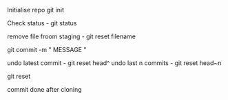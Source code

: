Initialise repo 
git init

Check status - git status

remove file froom staging - git reset filename

git commit -m " MESSAGE "

undo latest commit -  git reset head^ 
undo last n commits -  git reset head~n 

git reset <hash>
  
commit done after cloning 
